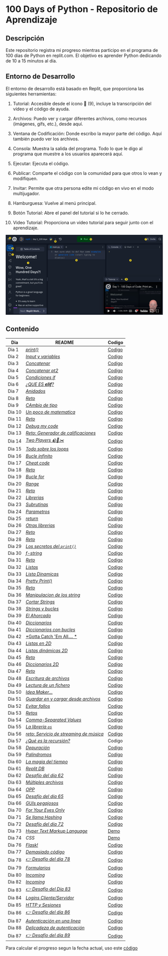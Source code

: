 # 100 Days of Python - Repositorio de Aprendizaje
## Descripción
Este repositorio registra mi progreso mientras participo en el programa de 100 días de Python en replit.com. El objetivo es aprender Python dedicando de 10 a 15 minutos al día.

## Entorno de Desarrollo
El entorno de desarrollo está basado en Replit, que proporciona las siguientes herramientas:

1. Tutorial: Accesible desde el ícono 📖 (9), incluye la transcripción del vídeo y el código de ayuda.

2. Archivos: Puedo ver y cargar diferentes archivos, como recursos (imágenes, gifs, etc.), desde aquí.

3. Ventana de Codificación: Donde escribo la mayor parte del código. Aquí también puedo ver los archivos.

4. Consola: Muestra la salida del programa. Todo lo que le digo al programa que muestre a los usuarios aparecerá aquí.

5. Ejecutar: Ejecuta el código.

6. Publicar: Comparte el código con la comunidad para que otros lo vean y modifiquen.

7. Invitar: Permite que otra persona edite mi código en vivo en el modo multijugador.

8. Hamburguesa: Vuelve al menú principal.

9. Botón Tutorial: Abre el panel del tutorial si lo he cerrado.

10. Video Tutorial: Proporciona un video tutorial para seguir junto con el aprendizaje.

![imagen de referencia](./Images/Entorno-de-aprendizaje.png)


## Contenido

| Dia    |  README                            |  Codigo                          |
|-------|----------------------------------|----------------------------------|
| Dia 1 | [*print()*](./Dia-01/README.md)   | [Codigo](./Dia-01/main.py)      |
| Dia 2 | [*Input y variables*](./Dia-02/README.md) | [Codigo](./Dia-02/main.py) |
| Dia 3 | [*Concatenar*](./Dia-03/README.md) | [Codigo](./Dia-03/main.py) |
| Dia 4 | [*Concatenar pt2*](./Dia-04/README.md) | [Codigo](./Dia-04/main.py) |
| Dia 5 | [*Condiciones if*](./Dia-05/README.md) | [Codigo](./Dia-05/main.py) |
| Dia 6 | [*¿QUE ES **elif**?*](./Dia-06/README.md) | [Codigo](./Dia-06/main.py) |
| Dia 7 | [*Anidados*](./Dia-07/README.md) | [Codigo](./Dia-07/main.py) |
| Dia 8 | [*Reto*](./Dia-08/README.md) | [Codigo](./Dia-08/main.py) |
| Dia 9 | [*CAmbio de tipo*](./Dia-09/README.md) | [Codigo](./Dia-09/main.py) |
| Dia 10 | [*Un poco de matematica*](./Dia-10/README.md) | [Codigo](./Dia-10/main.py) |
| Dia 11 | [*Reto*](./Dia-11/README.md) | [Codigo](./Dia-11/main.py) |
| Dia 12 | [*Debug my code*](./Dia-12/README.md) | [Codigo](./Dia-12/main.py) |
| Dia 13 | [*Reto: Generador de calificaciones*](./Dia-13/README.md) | [Codigo](./Dia-13/main.py) |
| Dia 14 | [*Two Players 🪨📄✂️*](./Dia-14/README.md) | [Codigo](./Dia-14/main.py) |
| Dia 15 | [*Todo sobre los loops*](./Dia-15/README.md) | [Codigo](./Dia-15/main.py) |
| Dia 16 | [*Bucle infinito*](./Dia-16/README.md) | [Codigo](./Dia-16/main.py) |
| Dia 17 | [*Cheat code*](./Dia-17/README.md) | [Codigo](./Dia-17/main.py) |
| Dia 18 | [*Reto*](./Dia-18/README.md) | [Codigo](./Dia-18/main.py) |
| Dia 19 | [*Bucle for*](./Dia-19/README.md) | [Codigo](./Dia-19/main.py) |
| Dia 20 | [*Range*](./Dia-20/README.md) | [Codigo](./Dia-20/main.py) |
| Dia 21 | [*Reto*](./Dia-21/README.md) | [Codigo](./Dia-22/main.py) |
| Dia 22 | [*Librerias*](./Dia-22/README.md) | [Codigo](./Dia-22/main.py) |
| Dia 23 | [*Subrutinas*](./Dia-23/README.md) | [Codigo](./Dia-23/main.py) |
| Dia 24 | [*Parametros*](./Dia-24/README.md) | [Codigo](./Dia-24/main.py) |
| Dia 25 | [*return*](./Dia-25/README.md) | [Codigo](./Dia-25/main.py) |
| Dia 26 | [*Otras librerias*](./Dia-26/README.md) | [Codigo](./Dia-26/main.py) |
| Dia 27 | [*Reto*](./Dia-27/README.md) | [Codigo](./Dia-27/main.py) |
| Dia 28 | [*Reto*](./Dia-28/README.md) | [Codigo](./Dia-28/main.py) |
| Dia 29 | [*Los secretos del `print()`*](./Dia-29/README.md) | [Codigo](./Dia-29/main.py) |
| Dia 30 | [*f-string*](./Dia-30/README.md) | [Codigo](./Dia-30/main.py) |
| Dia 31 | [*Reto*](./Dia-31/README.md) | [Codigo](./Dia-31/main.py) |
| Dia 32 | [*Listas*](./Dia-32/README.md) | [Codigo](./Dia-32/main.py) |
| Dia 33 | [*Lista Dinamicas*](./Dia-33/README.md) | [Codigo](./Dia-33/main.py) |
| Dia 34 | [*Pretty Print()*](./Dia-34/README.md) | [Codigo](./Dia-34/main.py) |
| Dia 35 | [*Reto*](./Dia-35/README.md) | [Codigo](./Dia-35/main.py) |
| Dia 36 | [*Manipulacion de los string*](./Dia-36/README.md) | [Codigo](./Dia-36/main.py) |
| Dia 37 | [*Cortar Strings*](./Dia-37/README.md) | [Codigo](./Dia-37/main.py) |
| Dia 38 | [*Strings y bucles*](./Dia-38/README.md) | [Codigo](./Dia-38/main.py) |
| Dia 39 | [*El Ahorcado*](./Dia-39/README.md) | [Codigo](./Dia-39/main.py) |
| Dia 40 | [*Diccionarios*](./Dia-40/README.md) | [Codigo](./Dia-40/main.py) |
| Dia 41 | [*Diccionarios con bucles*](./Dia-41/README.md) | [Codigo](./Dia-41/main.py) |
| Dia 42 | [*Gotta Catch 'Em All.... *](./Dia-42/README.md) | [Codigo](./Dia-42/main.py) |
| Dia 43 | [*Listas en 2D*](./Dia-43/README.md) | [Codigo](./Dia-43/main.py) |
| Dia 44 | [*Listas dinámicas 2D*](./Dia-44/README.md) | [Codigo](./Dia-44/main.py) |
| Dia 45 | [*Reto*](./Dia-45/README.md) | [Codigo](./Dia-45/main.py) |
| Dia 46 | [*Diccionarios 2D*](./Dia-46/README.md) | [Codigo](./Dia-46/main.py) |
| Dia 47 | [*Reto*](./Dia-47/README.md) | [Codigo](./Dia-47/main.py) |
| Dia 48 | [*Escritura de archivos*](./Dia-48/README.md) | [Codigo](./Dia-48/main.py) |
| Dia 49 | [*Lectura de un fichero*](./Dia-49/README.md) | [Codigo](./Dia-49/main.py) |
| Dia 50 | [*Idea Maker...*](./Dia-50/README.md) | [Codigo](./Dia-50/main.py) |
| Dia 51 | [*Guardar en y cargar desde archivos*](./Dia-51/README.md) | [Codigo](./Dia-51/main.py) |
| Dia 52 | [*Evitar fallos*](./Dia-52/README.md) | [Codigo](./Dia-52/main.py) |
| Dia 53 | [*Retos*](./Dia-53/README.md) | [Codigo](./Dia-53/main.py) |
| Dia 54 | [*Comma-Separated Values*](./Dia-54/README.md) | [Codigo](./Dia-54/main.py) |
| Dia 55 | [*La librería `os`*](./Dia-55/README.md) | [Codigo](./Dia-55/main.py) |
| Dia 56 | [*reto: Servicio de streaming de música*](./Dia-56/README.md) | [Codigo](./Dia-56/main.py) |
| Dia 57 | [*¿Qué es la recursión?*](./Dia-57/README.md) | Codigo |
| Dia 58 | [*Depuración*](./Dia-58/README.md) | [Codigo](./Dia-58/main.py) |
| Dia 59 | [*Palindromos*](./Dia-59/README.md) | [Codigo](./Dia-59/main.py) |
| Dia 60 | [*La magia del tiempo*](./Dia-60/README.md) | [Codigo](./Dia-60/main.py) |
| Dia 61 | [*Replit DB*](./Dia-61/README.md) | [Codigo](./Dia-61/main.py) |
| Dia 62 | [*Desafío del día 62*](./Dia-62/README.md) | [Codigo](./Dia-62/main.py) |
| Dia 63 | [*Múltiples archivos*](./Dia-63/README.md) | [Codigo](./Dia-63/main.py) |
| Dia 64 | [*OPP*](./Dia-64/README.md) | [Codigo](./Dia-64/main.py) |
| Dia 65 | [*Desafío del día 65*](./Dia-65/README.md) | [Codigo](./Dia-65/main.py) |
| Dia 66 | [*GUIs pegajosos*](./Dia-66/README.md) | [Codigo](./Dia-66/main.py) |
| Dia 70 | [*For Your Eyes Only*](./Dia-70/README.md) | [Codigo](./Dia-70/main.py) |
| Dia 71 | [*Se llama Hashing*](./Dia-71/README.md) | [Codigo](./Dia-71/main.py) |
| Dia 72 | [*Desafío del día 72*](./Dia-72/README.md) | [Codigo](./Dia-72/main.py) |
| Dia 73 | [*Hyper Text Markup Language*](./Dia-73/README.md) | [Demo](https://borgesmj.github.io/notas-y-apuntes/100-days-python/Dia-73/) |
| Dia 74 | *CSS* | [Demo](https://borgesmj.github.io/notas-y-apuntes/100-days-python/Dia-73/) |
| Dia 76 | [*Flask!*](./Dia-76/README.md) | [Codigo](./Dia-76/main.py) |
| Dia 77 | [*Demasiado código*](./Dia-77/README.md) | [Codigo](./Dia-77/main.py) |
| Dia 78 | [*👉 Desafío del día 78*](./Dia-78/README.md) | [Codigo](./Dia-78/main.py) |
| Dia 79 | [*Formularios*](./Dia-79/README.md) | [Codigo](./Dia-79/index.html) |
| Dia 80 | [*Incoming*](./Dia-80/README.md) | [Codigo](./Dia-80/main.py) |
| Dia 82 | [*Incoming*](./Dia-82/README.md) | [Codigo](./Dia-82/main.py) |
| Dia 83 | [*👉 Desafío del Día 83*](./Dia-83/README.md) | [Codigo](./Dia-83/main.py) |
| Dia 84 | [*Logins Cliente/Servidor*](./Dia-84/README.md) | [Codigo](./Dia-84/main.py) |
| Dia 85 | [*HTTP y Sesiones*](./Dia-85/README.md) | [Codigo](./Dia-85/main.py) |
| Dia 86 | [*👉 Desafío del día 86*](./Dia-86/README.md) | [Codigo](./Dia-86/main.py) |
| Dia 87 | [*Autenticación en una linea*](./Dia-87/README.md) | [Codigo](./Dia-87/main.py) |
| Dia 88 | [*Delicadeza de autenticación*](./Dia-88/README.md) | [Codigo](./Dia-88/main.py) |
| Dia 87 | [*👉 Desafío del día 89*](./Dia-89/README.md) | [Codigo](./Dia-89/main.py) |


Para calcular el progreso segun la fecha actual, uso este [código](https://gist.github.com/borgesmj/7271f7d6a02e10024227a468f537c628)
